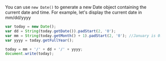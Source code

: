 
  You can use `new Date()` to generate a new Date object containing the current date and time. For example, let's display the current date in mm/dd/yyyy

  ```javascript
  var today = new Date();
  var dd = String(today.getDate()).padStart(2, '0');
  var mm = String(today.getMonth() + 1).padStart(2, '0'); //January is 0!
  var yyyy = today.getFullYear();

  today = mm + '/' + dd + '/' + yyyy;
  document.write(today);
  ```
